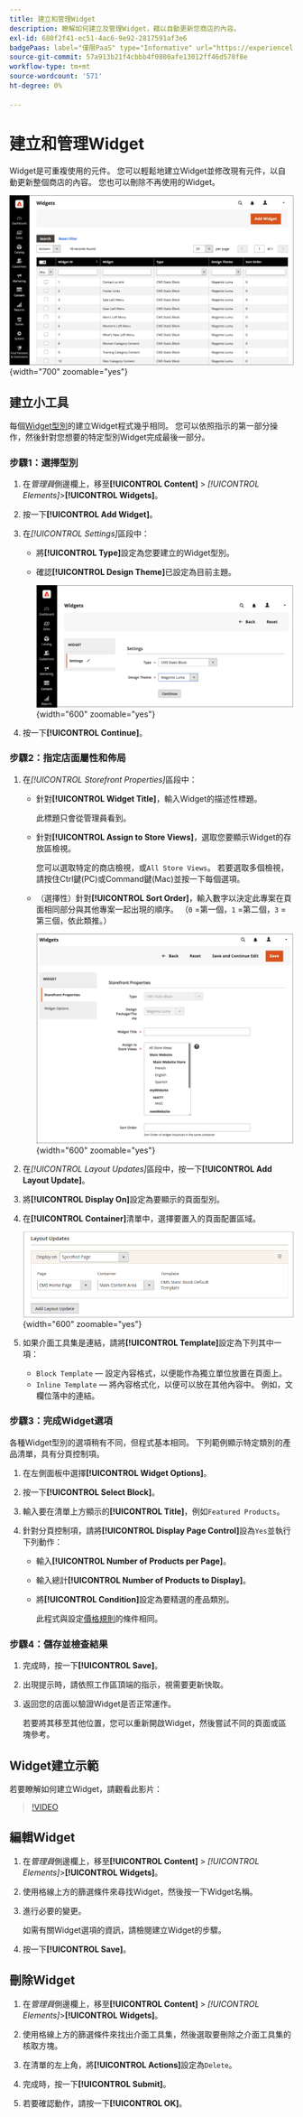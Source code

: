 ```yaml
---
title: 建立和管理Widget
description: 瞭解如何建立及管理Widget，藉以自動更新您商店的內容。
exl-id: 680f2f41-ec51-4ac6-9e92-2817591af3e6
badgePaas: label="僅限PaaS" type="Informative" url="https://experienceleague.adobe.com/en/docs/commerce/user-guides/product-solutions" tooltip="僅適用於雲端專案(Adobe管理的PaaS基礎結構)和內部部署專案的Adobe Commerce 。"
source-git-commit: 57a913b21f4cbbb4f0800afe13012ff46d578f8e
workflow-type: tm+mt
source-wordcount: '571'
ht-degree: 0%

---
```


# 建立和管理Widget

Widget是可重複使用的元件。 您可以輕鬆地建立Widget並修改現有元件，以自動更新整個商店的內容。 您也可以刪除不再使用的Widget。

![介面工具集](./assets/widgets.png){width="700" zoomable="yes"}

## 建立小工具

每個[Widget型別](widgets.md#widget-types)的建立Widget程式幾乎相同。 您可以依照指示的第一部分操作，然後針對您想要的特定型別Widget完成最後一部分。

### 步驟1：選擇型別

1. 在&#x200B;_管理員_&#x200B;側邊欄上，移至&#x200B;**[!UICONTROL Content]** > _[!UICONTROL Elements]_>**[!UICONTROL Widgets]**。

1. 按一下&#x200B;**[!UICONTROL Add Widget]**。

1. 在&#x200B;_[!UICONTROL Settings]_&#x200B;區段中：

   - 將&#x200B;**[!UICONTROL Type]**&#x200B;設定為您要建立的Widget型別。

   - 確認&#x200B;**[!UICONTROL Design Theme]**&#x200B;已設定為目前主題。

     ![Widget設定](./assets/widget-settings.png){width="600" zoomable="yes"}

1. 按一下&#x200B;**[!UICONTROL Continue]**。

### 步驟2：指定店面屬性和佈局

1. 在&#x200B;_[!UICONTROL Storefront Properties]_&#x200B;區段中：

   - 針對&#x200B;**[!UICONTROL Widget Title]**，輸入Widget的描述性標題。

     此標題只會從管理員看到。

   - 針對&#x200B;**[!UICONTROL Assign to Store Views]**，選取您要顯示Widget的存放區檢視。

     您可以選取特定的商店檢視，或`All Store Views`。 若要選取多個檢視，請按住Ctrl鍵(PC)或Command鍵(Mac)並按一下每個選項。

   - （選擇性）針對&#x200B;**[!UICONTROL Sort Order]**，輸入數字以決定此專案在頁面相同部分與其他專案一起出現的順序。 （`0` =第一個，`1` =第二個，`3` =第三個，依此類推。）

     ![店面屬性](./assets/widget-storefront-properties.png){width="600" zoomable="yes"}

1. 在&#x200B;_[!UICONTROL Layout Updates]_&#x200B;區段中，按一下&#x200B;**[!UICONTROL Add Layout Update]**。

1. 將&#x200B;**[!UICONTROL Display On]**&#x200B;設定為要顯示的頁面型別。

1. 在&#x200B;**[!UICONTROL Container]**&#x200B;清單中，選擇要置入的頁面配置區域。

   ![配置更新](./assets/widget-layout-update-home-page.png){width="600" zoomable="yes"}

1. 如果介面工具集是連結，請將&#x200B;**[!UICONTROL Template]**&#x200B;設定為下列其中一項：

   - `Block Template` — 設定內容格式，以便能作為獨立單位放置在頁面上。
   - `Inline Template` — 將內容格式化，以便可以放在其他內容中。 例如，文欄位落中的連結。

### 步驟3：完成Widget選項

各種Widget型別的選項稍有不同，但程式基本相同。 下列範例顯示特定類別的產品清單，具有分頁控制項。

1. 在左側面板中選擇&#x200B;**[!UICONTROL Widget Options]**。

1. 按一下&#x200B;**[!UICONTROL Select Block]**。

1. 輸入要在清單上方顯示的&#x200B;**[!UICONTROL Title]**，例如`Featured Products`。

1. 針對分頁控制項，請將&#x200B;**[!UICONTROL Display Page Control]**&#x200B;設為`Yes`並執行下列動作：

   - 輸入&#x200B;**[!UICONTROL Number of Products per Page]**。

   - 輸入總計&#x200B;**[!UICONTROL Number of Products to Display]**。

   - 將&#x200B;**[!UICONTROL Condition]**&#x200B;設定為要精選的產品類別。

     此程式與設定[價格規則](../merchandising-promotions/price-rules-catalog.md)的條件相同。

### 步驟4：儲存並檢查結果

1. 完成時，按一下&#x200B;**[!UICONTROL Save]**。

1. 出現提示時，請依照工作區頂端的指示，視需要更新快取。

1. 返回您的店面以驗證Widget是否正常運作。

   若要將其移至其他位置，您可以重新開啟Widget，然後嘗試不同的頁面或區塊參考。

## Widget建立示範

若要瞭解如何建立Widget，請觀看此影片：

>[!VIDEO](https://video.tv.adobe.com/v/343786?quality=12&learn=on)

## 編輯Widget

1. 在&#x200B;_管理員_&#x200B;側邊欄上，移至&#x200B;**[!UICONTROL Content]** > _[!UICONTROL Elements]_>**[!UICONTROL Widgets]**。

1. 使用格線上方的篩選條件來尋找Widget，然後按一下Widget名稱。

1. 進行必要的變更。

   如需有關Widget選項的資訊，請檢閱建立Widget的步驟。

1. 按一下&#x200B;**[!UICONTROL Save]**。

## 刪除Widget

1. 在&#x200B;_管理員_&#x200B;側邊欄上，移至&#x200B;**[!UICONTROL Content]** > _[!UICONTROL Elements]_>**[!UICONTROL Widgets]**。

1. 使用格線上方的篩選條件來找出介面工具集，然後選取要刪除之介面工具集的核取方塊。

1. 在清單的左上角，將&#x200B;**[!UICONTROL Actions]**&#x200B;設定為`Delete`。

1. 完成時，按一下&#x200B;**[!UICONTROL Submit]**。

1. 若要確認動作，請按一下&#x200B;**[!UICONTROL OK]**。
